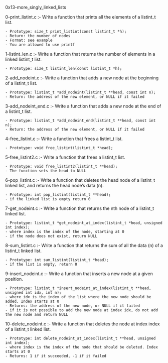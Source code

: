 0x13-more_singly_linked_lists

0-print_listint.c :- Write a function that prints all the elements of a listint_t list.
	
	- Prototype: size_t print_listint(const listint_t *h);
	- Return: the number of nodes
	- Format: see example
	- You are allowed to use printf

1-listint_len.c :- Write a function that returns the number of elements in a linked listint_t list.

	- Prototype: size_t listint_len(const listint_t *h);

2-add_nodeint.c :- Write a function that adds a new node at the beginning of a listint_t list.

	- Prototype: listint_t *add_nodeint(listint_t **head, const int n);
	- Return: the address of the new element, or NULL if it failed


3-add_nodeint_end.c :- Write a function that adds a new node at the end of a listint_t list.

	- Prototype: listint_t *add_nodeint_end(listint_t **head, const int n);
	- Return: the address of the new element, or NULL if it failed


4-free_listint.c :- Write a function that frees a listint_t list.

	- Prototype: void free_listint(listint_t *head);

5-free_listint2.c :- Write a function that frees a listint_t list.

	- Prototype: void free_listint2(listint_t **head);
	- The function sets the head to NULL

6-pop_listint.c :- Write a function that deletes the head node of a listint_t linked list, and returns the head node’s data (n).

	- Prototype: int pop_listint(listint_t **head);
	- if the linked list is empty return 0

7-get_nodeint.c :- Write a function that returns the nth node of a listint_t linked list.

	- Prototype: listint_t *get_nodeint_at_index(listint_t *head, unsigned int index);
	- where index is the index of the node, starting at 0
	- if the node does not exist, return NULL

8-sum_listint.c :- Write a function that returns the sum of all the data (n) of a listint_t linked list.

	- Prototype: int sum_listint(listint_t *head);
	- if the list is empty, return 0

9-insert_nodeint.c :- Write a function that inserts a new node at a given position.

	- Prototype: listint_t *insert_nodeint_at_index(listint_t **head, unsigned int idx, int n);
	- where idx is the index of the list where the new node should be added. Index starts at 0
	- Returns: the address of the new node, or NULL if it failed
	- if it is not possible to add the new node at index idx, do not add the new node and return NULL

10-delete_nodeint.c :- Write a function that deletes the node at index index of a listint_t linked list.

	- Prototype: int delete_nodeint_at_index(listint_t **head, unsigned int index);
	- where index is the index of the node that should be deleted. Index starts at 0
	- Returns: 1 if it succeeded, -1 if it failed

